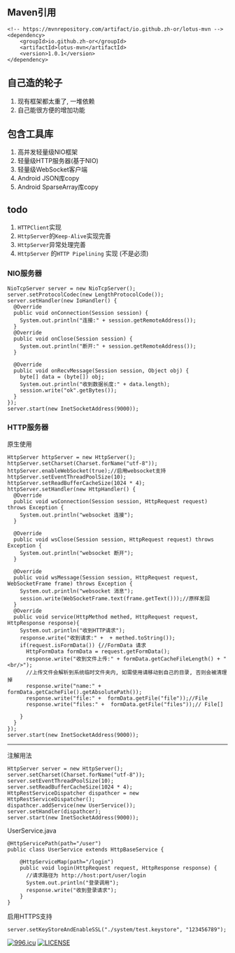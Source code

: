 ## Maven引用
```
<!-- https://mvnrepository.com/artifact/io.github.zh-or/lotus-mvn -->
<dependency>
    <groupId>io.github.zh-or</groupId>
    <artifactId>lotus-mvn</artifactId>
    <version>1.0.1</version>
</dependency>

```

## 自己造的轮子
1. 现有框架都太重了, 一堆依赖
2. 自己能很方便的增加功能

## 包含工具库
1. 高并发轻量级NIO框架
2. 轻量级HTTP服务器(基于NIO)
3. 轻量级WebSocket客户端
4. Android JSON库copy
5. Android SparseArray库copy

## todo
1. `HTTPClient`实现
2. `HttpServer`的`Keep-Alive`实现完善
3. `HttpServer`异常处理完善
4. `HttpServer` 的`HTTP Pipelining` 实现 (不是必须)

### NIO服务器
```
NioTcpServer server = new NioTcpServer();
server.setProtocolCodec(new LengthProtocolCode());
server.setHandler(new IoHandler() {
  @Override
  public void onConnection(Session session) {
    System.out.println("连接:" + session.getRemoteAddress());
  }
  @Override
  public void onClose(Session session) {
    System.out.println("断开:" + session.getRemoteAddress());
  }
  
  @Override
  public void onRecvMessage(Session session, Object obj) {
    byte[] data = (byte[]) obj;
    System.out.println("收到数据长度:" + data.length);
    session.write("ok".getBytes());
  }
});
server.start(new InetSocketAddress(9000));
```

### HTTP服务器

原生使用
```
HttpServer httpServer = new HttpServer();
httpServer.setCharset(Charset.forName("utf-8"));
httpServer.enableWebSocket(true);//启用websocket支持
httpServer.setEventThreadPoolSize(10);
httpServer.setReadBufferCacheSize(1024 * 4);
httpServer.setHandler(new HttpHandler() {
  @Override
  public void wsConnection(Session session, HttpRequest request) throws Exception {
    System.out.println("websocket 连接");
  }

  @Override
  public void wsClose(Session session, HttpRequest request) throws Exception {
    System.out.println("websocket 断开");
  }

  @Override
  public void wsMessage(Session session, HttpRequest request, WebSocketFrame frame) throws Exception {
    System.out.println("websocket 消息");
    session.write(WebSocketFrame.text(frame.getText()));//原样发回
  }
  @Override
  public void service(HttpMethod methed, HttpRequest request, HttpResponse response){
    System.out.println("收到HTTP请求");
    response.write("收到请求:" +  + methed.toString());
    if(request.isFormData()) {//FormData 请求
      HttpFormData formData = request.getFormData();
      response.write("收到文件上传:" + formData.getCacheFileLength() + "<br/>");
      //上传文件会解析到系统临时文件夹内, 如需使用请移动到自己的目录, 否则会被清理掉
      response.write("name:" +  formData.getCacheFile().getAbsolutePath());
      response.write("file:" +  formData.getFile("file"));//File
      response.write("files:" +  formData.getFile("files"));// File[]
      
    }
  }
});
server.start(new InetSocketAddress(9000));
```
---
注解用法
```
HttpServer server = new HttpServer();
server.setCharset(Charset.forName("utf-8"));
server.setEventThreadPoolSize(10);
server.setReadBufferCacheSize(1024 * 4);
HttpRestServiceDispatcher dispathcer = new HttpRestServiceDispatcher();
dispathcer.addService(new UserService());
server.setHandler(dispathcer);
server.start(new InetSocketAddress(9000));
```

UserService.java
```
@HttpServicePath(path="/user")
public class UserService extends HttpBaseService {

    @HttpServiceMap(path="/login")
    public void login(HttpRequest request, HttpResponse response) {
      //请求路径为 http://host:port/user/login
      System.out.println("登录调用");
      response.write("收到登录请求");
    }
}
```
启用HTTPS支持
```
server.setKeyStoreAndEnableSSL("./system/test.keystore", "123456789");
```


[![996.icu](https://img.shields.io/badge/link-996.icu-red.svg)](https://996.icu)
[![LICENSE](https://img.shields.io/badge/license-Anti%20996-blue.svg)](https://github.com/996icu/996.ICU/blob/master/LICENSE)


